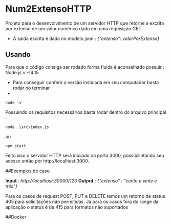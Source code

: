 # Num2ExtensoHTTP

  Projeto para o desenvolvimento de um servidor HTTP que retorne a excrita por extenso de um valor numérico dado em uma requisição GET.
  
  - A saida escrita é dada no modelo json : *{"extenso": valorPorExtenso}*
  
## Usando

  Para que o código consiga ser rodado forma fluida é aconselhado possuir :
  Node.js v -14.15
  
  - Para conseguir conferir a versão instalada em seu computador basta rodar no terminar
  - 
  ```shell
  node -v
  ```
  Possuindo os requisitos necessários basta rodar dentro do arquivo principal :
  
  ```shell
  node .\src\index.js
  ```
  
  ou
  
  ```shell
  npm start
  ```
  
  Feito isso o servidor HTTP será iniciado na porta 3000, possibilintando seu acesso então por http://localhost:3000.
  
##Exemplos de caso
  
  **Input** : *http://localhost:30000/123*
  **Output** : *{"extenso" : "cento e vinte e três"}*
  
 Para os casos de request POST, PUT e DELETE temos um retorno de status 405 para solicitações não permitidas. Já para os casos fora do range da aplicação o status é de 415 para formatos não suportados
 
 ##Docker
 
 
  
  
  
  
 

